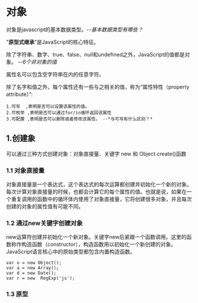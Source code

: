 # 对象

对象是javascript的基本数据类型。--*基本数据类型有哪些？*

"**原型式继承**"是JavaScript的核心特征。

除了字符串、数字、true、false、null和undefined之外，JavaScript的值都是对象。 --*6个非对象的值*

属性名可以包含空字符串在内的任意字符。

除了名字和值之外，每个属性还有一些与之相关的值，称为“属性特性（property attribute）”:

    1.可写  ,表明是否可以设置该属性的值。
    2.可枚举 ,表明是否可以通过for/in循环返回该属性
    3.可配置 ,表明是否可以删除或者修改该属性。 --*与可写有什么区别？*


## 1.创建象

可以通过三种方式创建对象：对象直接量、关键字 new 和 Object.create()函数

### 1.1 对象直接量
对象直接量是一个表达式，这个表达式的每次运算都创建并初始化一个新的对象。每次计算对象直接量的时候，也都会计算它的每个属性的值。也就是说，如果在一个重复调用的函数中的循环体内使用了对象直接量，它将创建很多对象，并且每次创建的对象的属性值有可能不同。

### 1.2 通过new关键字创建对象
new运算符创建并初始化一个新对象。关键字new后紧跟一个函数调用。这里的函数称作构造函数（constructor），构造函数用以初始化一个新创建的对象。JavaScript语言核心中的原始类型都包含内置构造函数。
```
var o = new Object();
var a = new Array();
var d = new Date();
var r = new  RegExp('js');
```

### 1.3 原型
